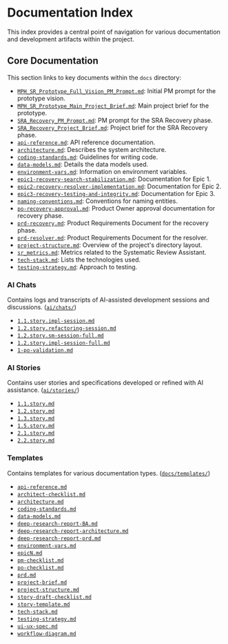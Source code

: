 # Documentation Index

This index provides a central point of navigation for various documentation and development artifacts within the project.

## Core Documentation

This section links to key documents within the `docs` directory:

*   [`MPH_SR_Prototype_Full_Vision_PM_Prompt.md`](./MPH_SR_Prototype_Full_Vision_PM_Prompt.md): Initial PM prompt for the prototype vision.
*   [`MPH_SR_Prototype_Main_Project_Brief.md`](./MPH_SR_Prototype_Main_Project_Brief.md): Main project brief for the prototype.
*   [`SRA_Recovery_PM_Prompt.md`](./SRA_Recovery_PM_Prompt.md): PM prompt for the SRA Recovery phase.
*   [`SRA_Recovery_Project_Brief.md`](./SRA_Recovery_Project_Brief.md): Project brief for the SRA Recovery phase.
*   [`api-reference.md`](./api-reference.md): API reference documentation.
*   [`architecture.md`](./architecture.md): Describes the system architecture.
*   [`coding-standards.md`](./coding-standards.md): Guidelines for writing code.
*   [`data-models.md`](./data-models.md): Details the data models used.
*   [`environment-vars.md`](./environment-vars.md): Information on environment variables.
*   [`epic1-recovery-search-stabilization.md`](./epic1-recovery-search-stabilization.md): Documentation for Epic 1.
*   [`epic2-recovery-resolver-implementation.md`](./epic2-recovery-resolver-implementation.md): Documentation for Epic 2.
*   [`epic3-recovery-testing-and-integrity.md`](./epic3-recovery-testing-and-integrity.md): Documentation for Epic 3.
*   [`naming-conventions.md`](./naming-conventions.md): Conventions for naming entities.
*   [`po-recovery-approval.md`](./po-recovery-approval.md): Product Owner approval documentation for recovery phase.
*   [`prd-recovery.md`](./prd-recovery.md): Product Requirements Document for the recovery phase.
*   [`prd-resolver.md`](./prd-resolver.md): Product Requirements Document for the resolver.
*   [`project-structure.md`](./project-structure.md): Overview of the project's directory layout.
*   [`sr_metrics.md`](./sr_metrics.md): Metrics related to the Systematic Review Assistant.
*   [`tech-stack.md`](./tech-stack.md): Lists the technologies used.
*   [`testing-strategy.md`](./testing-strategy.md): Approach to testing.

### AI Chats

Contains logs and transcripts of AI-assisted development sessions and discussions. ([`ai/chats/`](../ai/chats/))

*   [`1.1.story.impl-session.md`](../ai/chats/1.1.story.impl-session.md)
*   [`1.2.story.refactoring-session.md`](../ai/chats/1.2.story.refactoring-session.md)
*   [`1.2.story.sm-session-full.md`](../ai/chats/1.2.story.sm-session-full.md)
*   [`1.2.story.impl-session-full.md`](../ai/chats/1.2.story.impl-session-full.md)
*   [`1-po-validation.md`](../ai/chats/1-po-validation.md)

### AI Stories

Contains user stories and specifications developed or refined with AI assistance. ([`ai/stories/`](../ai/stories/))

*   [`1.1.story.md`](../ai/stories/1.1.story.md)
*   [`1.2.story.md`](../ai/stories/1.2.story.md)
*   [`1.3.story.md`](../ai/stories/1.3.story.md)
*   [`1.5.story.md`](../ai/stories/1.5.story.md)
*   [`2.1.story.md`](../ai/stories/2.1.story.md)
*   [`2.2.story.md`](../ai/stories/2.2.story.md)

### Templates

Contains templates for various documentation types. ([`docs/templates/`](./templates/))

*   [`api-reference.md`](./templates/api-reference.md)
*   [`architect-checklist.md`](./templates/architect-checklist.md)
*   [`architecture.md`](./templates/architecture.md)
*   [`coding-standards.md`](./templates/coding-standards.md)
*   [`data-models.md`](./templates/data-models.md)
*   [`deep-research-report-BA.md`](./templates/deep-research-report-BA.md)
*   [`deep-research-report-architecture.md`](./templates/deep-research-report-architecture.md)
*   [`deep-research-report-prd.md`](./templates/deep-research-report-prd.md)
*   [`environment-vars.md`](./templates/environment-vars.md)
*   [`epicN.md`](./templates/epicN.md)
*   [`pm-checklist.md`](./templates/pm-checklist.md)
*   [`po-checklist.md`](./templates/po-checklist.md)
*   [`prd.md`](./templates/prd.md)
*   [`project-brief.md`](./templates/project-brief.md)
*   [`project-structure.md`](./templates/project-structure.md)
*   [`story-draft-checklist.md`](./templates/story-draft-checklist.md)
*   [`story-template.md`](./templates/story-template.md)
*   [`tech-stack.md`](./templates/tech-stack.md)
*   [`testing-strategy.md`](./templates/testing-strategy.md)
*   [`ui-ux-spec.md`](./templates/ui-ux-spec.md)
*   [`workflow-diagram.md`](./templates/workflow-diagram.md) 